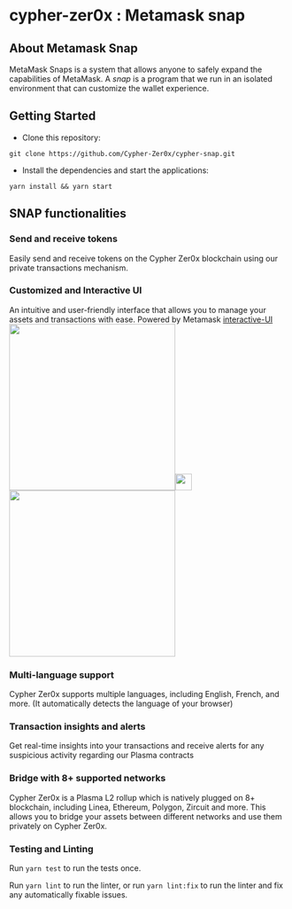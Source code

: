 # cypher-zer0x : Metamask snap

## About Metamask Snap
MetaMask Snaps is a system that allows anyone to safely expand the capabilities
of MetaMask. A _snap_ is a program that we run in an isolated environment that
can customize the wallet experience.

## Getting Started

- Clone this repository: 
```shell 
git clone https://github.com/Cypher-Zer0x/cypher-snap.git
```
- Install the dependencies and start the applications:
```shell
yarn install && yarn start
```

## SNAP functionalities

### Send and receive tokens
Easily send and receive tokens on the Cypher Zer0x blockchain using our private transactions mechanism.


### Customized and Interactive UI
An intuitive and user-friendly interface that allows you to manage your assets and transactions with ease. Powered by Metamask [interactive-UI](https://docs.metamask.io/snaps/features/custom-ui/)
<img src="https://github.com/Cypher-Zer0x/cypher-snap/assets/113121626/faeb31e5-2aff-4373-bfdc-d049838a972b" width="300"><img src="https://github.com/Cypher-Zer0x/cypher-snap/assets/113121626/1e1ed80a-972f-443a-ba22-7e4a3aa971e6" width="30"><img src="https://github.com/Cypher-Zer0x/cypher-snap/assets/113121626/aab45bea-7123-4a8f-aad0-debc8642fe64" width="300">




### Multi-language support
Cypher Zer0x supports multiple languages, including English, French, and more. (It automatically detects the language of your browser)

### Transaction insights and alerts
Get real-time insights into your transactions and receive alerts for any suspicious activity regarding our Plasma contracts


### Bridge with 8+ supported networks
Cypher Zer0x is a Plasma L2 rollup which is natively plugged on 8+ blockchain, including Linea, Ethereum, Polygon, Zircuit and more.
This allows you to bridge your assets between different networks and use them privately on Cypher Zer0x.


### Testing and Linting

Run `yarn test` to run the tests once.

Run `yarn lint` to run the linter, or run `yarn lint:fix` to run the linter and
fix any automatically fixable issues.

